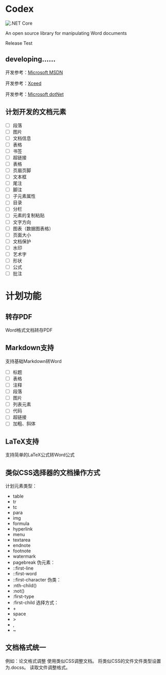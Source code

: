 # Codex
![.NET Core](https://github.com/FredCof/Codex/workflows/.NET%20Core/badge.svg?branch=master)

An open source library for manipulating Word documents

Release Test

## developing......

开发参考：[Microsoft MSDN](https://docs.microsoft.com/en-us/office/open-xml/open-xml-sdk?view=openxml-2.8.1)

开发参考：[Xceed](https://github.com/xceedsoftware/DocX)

开发参考：[Microsoft dotNet](https://docs.microsoft.com/zh-cn/dotnet/csharp/programming-guide/concepts/linq/)

## 计划开发的文档元素
- [ ] 段落
- [ ] 图片
- [ ] 文档信息
- [ ] 表格
- [ ] 书签
- [ ] 超链接
- [ ] 表格
- [ ] 页眉页脚
- [ ] 文本框
- [ ] 尾注
- [ ] 脚注
- [ ] 子元素属性
- [ ] 目录
- [ ] 分栏
- [ ] 元素的复制粘贴
- [ ] 文字方向
- [ ] 图表（数据图表格）
- [ ] 页面大小
- [ ] 文档保护
- [ ] 水印
- [ ] 艺术字
- [ ] 形状
- [ ] 公式
- [ ] 批注

# 计划功能

## 转存PDF
Word格式文档转存PDF

## Markdown支持
支持基础Markdown转Word
- [ ] 标题
- [ ] 表格
- [ ] 注释
- [ ] 段落
- [ ] 图片
- [ ] 列表元素
- [ ] 代码
- [ ] 超链接
- [ ] 加粗、斜体

## LaTeX支持
支持简单的LaTeX公式转Word公式

## 类似CSS选择器的文档操作方式
计划元素类型：
- table
- tr
- tc
- para
- img
- formula
- hyperlink
- menu
- textarea
- endnote
- footnote
- watermark
- pagebreak
伪元素：
- ::first-line
- ::first-word
- ::first-character
伪类：
- :nth-child()
- :not()
- :first-type
- :first-child
选择方式：
- \+
- space
- \>
- ,
- ~

## 文档格式统一
例如：论文格式调整
使用类似CSS调整文档。
将类似CSS的文件文件类型设置为.docss。
读取文件调整格式。
